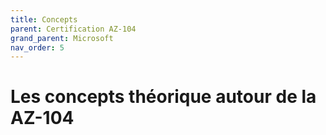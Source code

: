 ```yaml
---
title: Concepts
parent: Certification AZ-104
grand_parent: Microsoft
nav_order: 5
---
```


# Les concepts théorique autour de la AZ-104

